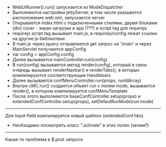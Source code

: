 - WebUiRunner().run() запускается из ModeDispatcher
- Выполняются настройки jettyServer, в том числе указывется расположение web.xml, запускается server
- Открывается index.html с подключенными стилями, двумя блоками (div) cover - экран загрузки и app (???) и script tag для requirejs
- requirejs script tag вызывает main.js, в requirejs/config лежат ссылки на другие js-библиотеки
- В main.js через jquery отправляется get запрос на '/main' и через MainServlet получаются appConfig
- var config = appConfig.config
- Далее вызывается mainController.run(config)
- В run(config) вызывается метод render(config),
который в свою очередь вызывает renderNavbar() и
renderTabs(),
в которых компилируются соответствующие Handlebars
- Далее вызывается confMenuController.run(props, runIdArray)
- Внутри cMC.run() создается объект run c полем mode,
вызывается render(), в котором компилируется confMenuTemplate
- После этого выполняются baseConfController.setup(props) и
extendedConfController.setup(props), setDefautRunMode(run.mode)

***
Для input-field компилируется новый шаблон (extendedConf.hbs)
- Необходимо посмотреть класс ".activate" в этих полях (зачем?)

***

Какая-то проблема в $.post запросе